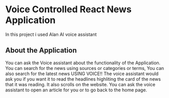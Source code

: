 # Voice Controlled React News Application
In this project i used Alan AI voice assistant

## About the Application
You can ask the Voice assistant about the functionality of the Application.
You can search for the news using sources or categories or terms, You can also search for the latest news USING VOICE!!
The voice assistant would ask you if you want it to read the headlines highliting the card of the news that it was reading. It also scrolls on the website.
You can ask the voice assistant to open an article for you or to go back to the home page.
